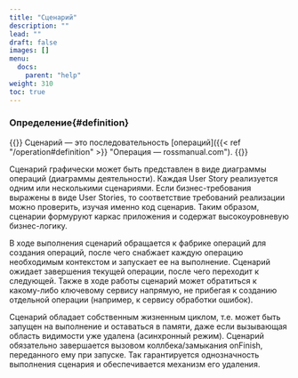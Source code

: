 ```yaml
---
title: "Сценарий"
description: ""
lead: ""
draft: false
images: []
menu:
  docs:
    parent: "help"
weight: 310
toc: true
---
```


### Определение{#definition}

{{<alert context="info" icon="👉">}}
Сценарий — это последовательность [операций]({{< ref "/operation#definition" >}} "Операция — rossmanual.com").
{{</alert>}}

Сценарий графически может быть представлен в виде диаграммы операций (диаграммы деятельности). Каждая User Story реализуется одним или несколькими сценариями. Если бизнес-требования выражены в виде User Stories, то соответствие требований реализации можно проверить, изучая именно код сценарив. Таким образом, сценарии формуруют каркас приложения и содержат высокоуровневую бизнес-логику.

В ходе выполнения сценарий обращается к фабрике операций для создания операций, после чего снабжает каждую операцию необходимым контекстом и запускает ее на выполнение. Сценарий ожидает завершения текущей операции, после чего переходит к следующей. Также в ходе работы сценарий может обратиться к какому-либо ключевому сервису напрямую, не прибегая к созданию отдельной операции (например, к сервису обработки ошибок).

Сценарий обладает собственным жизненным циклом, т.е. может быть запущен на выполнение и оставаться в памяти, даже если вызывающая область видимости уже удалена (асинхронный режим). Сценарий обязательно завершается вызовом коллбека/замыкания onFinish, переданного ему при запуске. Так гарантируется однозначность выполнения сценария и обеспечивается механизм его удаления.